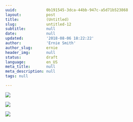 ```yaml
---
uuid:             0b191545-3dca-44bb-947c-a5d71b523868
layout:           post
title:            (Untitled)
slug:             untitled-12
subtitle:         null
date:             null
updated:          '2018-08-06 18:22:22'
author:           'Ernie Smith'
author_slug:      ernie
header_img:       null
status:           draft
language:         en_US
meta_title:       null
meta_description: null
tags: null

---
```


![](https://tedium.imgix.net/2018/07/silkscreen.svg)

![](https://tedium.imgix.net/2018/08/IMG_3755.jpg)

![](https://tedium.imgix.net/2018/08/IMG_3754.jpg)
